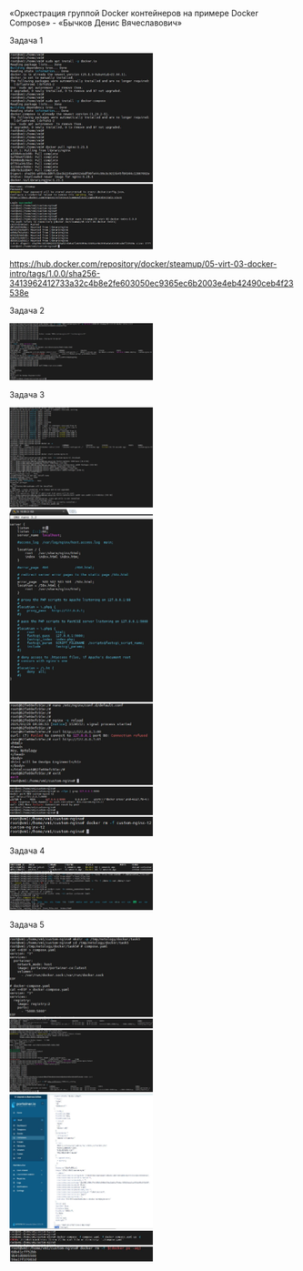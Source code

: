 
«Оркестрация группой Docker контейнеров на примере Docker Compose» - «Бычков Денис Вячеславович»      
   

Задача 1

<img src = "img/1.JPG" width = 50%>

<img src = "img/2.JPG" width = 50%>

https://hub.docker.com/repository/docker/steamup/05-virt-03-docker-intro/tags/1.0.0/sha256-3413962412733a32c4b8e2fe603050ec9365ec6b2003e4eb42490ceb4f23538e


Задача 2

<img src = "img/3.JPG" width = 50%>


Задача 3

<img src = "img/31.JPG" width = 50%>

<img src = "img/32.JPG" width = 50%>

<img src = "img/33.JPG" width = 50%>

<img src = "img/34.JPG" width = 50%>

<img src = "img/35.JPG" width = 50%>


Задача 4

<img src = "img/41.JPG" width = 50%>

<img src = "img/42.JPG" width = 50%>


Задача 5

<img src = "img/5.JPG" width = 50%>

<img src = "img/51.JPG" width = 50%>

<img src = "img/52.JPG" width = 50%>

<img src = "img/53.JPG" width = 50%>

<img src = "img/54.JPG" width = 50%>

<img src = "img/55.JPG" width = 50%>